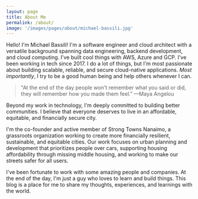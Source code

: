 ```yaml
---
layout: page
title: About Me
permalink: /about/
image: '/images/pages/about/michael-bassili.jpg'
---
```


Hello! I'm Michael Bassili!
I'm a software engineer and cloud architect with a versatile background spanning data engineering, backend development, and cloud computing. 
I've built cool things with AWS, Azure and GCP. I've been working in tech since 2017. 
I do a lot of things, but I'm most passionate about building scalable, reliable, and secure cloud-native applications.
_Most importantly_, I try to be a good human being and help others whenever I can.

> "At the end of the day people won't remember what you said or did, they will remember how you made them feel." &mdash;Maya Angelou

Beyond my work in technology, I'm deeply committed to building better communities. 
I believe that everyone deserves to live in an affordable, equitable, and financially secure city. 

I'm the co-founder and active member of Strong Towns Nanaimo, a grassroots organization working to create more financially resilient, sustainable, and equitable cities. 
Our work focuses on urban planning and development that prioritizes people over cars, supporting housing affordability through missing middle housing, and working to make our streets safer for all users. 

I've been fortunate to work with some amazing people and companies. 
At the end of the day, I'm just a guy who loves to learn and build things.
This blog is a place for me to share my thoughts, experiences, and learnings with the world. 

